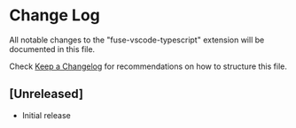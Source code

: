 # Change Log
All notable changes to the "fuse-vscode-typescript" extension will be documented in this file.

Check [Keep a Changelog](http://keepachangelog.com/) for recommendations on how to structure this file.

## [Unreleased]
- Initial release